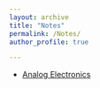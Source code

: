 ```yaml
---
layout: archive
title: "Notes"
permalink: /Notes/
author_profile: true

---
```


 - [Analog Electronics](https://github.com/amithmalaghan/notes/blob/main/EC/analog%20razavi%20notes.pdf)
